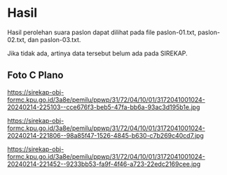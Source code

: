 # Hasil

Hasil perolehan suara paslon dapat dilihat pada file paslon-01.txt, paslon-02.txt, dan paslon-03.txt.

Jika tidak ada, artinya data tersebut belum ada pada SIREKAP.

## Foto C Plano

https://sirekap-obj-formc.kpu.go.id/3a8e/pemilu/ppwp/31/72/04/10/01/3172041001024-20240214-225103--cce676f3-beb5-47fa-bb6a-93ac3d195b1e.jpg

https://sirekap-obj-formc.kpu.go.id/3a8e/pemilu/ppwp/31/72/04/10/01/3172041001024-20240214-221806--98a85f47-1526-4845-b630-c7b269c40cd7.jpg

https://sirekap-obj-formc.kpu.go.id/3a8e/pemilu/ppwp/31/72/04/10/01/3172041001024-20240214-221452--9233bb53-fa9f-4f46-a723-22edc2169cee.jpg
